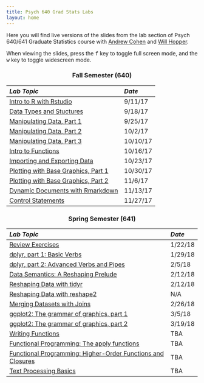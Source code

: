 ```yaml
---
title: Psych 640 Grad Stats Labs
layout: home
---
```

<style>
h3 {
  text-align: center;
}

h2, #main_content {
  color: black
}

table {
  margin-bottom: 8px;
}
</style>

Here you  will find live versions of the slides from the lab section of Psych 640/641 Graduate Statistics course with [Andrew Cohen](http://people.umass.edu/alc/) and [Will Hopper](http://people.umass.edu/whopper/).

When viewing the slides, press the <kbd>f</kbd> key to toggle full screen mode, and the <kbd>w</kbd> key to toggle widescreen mode.

### Fall Semester (640)

*Lab Topic* | *Date* 
:----------- | :------ 
[Intro to R with Rstudio](./labs/IntroToRwithRstudio.html) | 9/11/17
[Data Types and Stuctures](./labs/DataTypesandStructures.html) | 9/18/17
[Manipulating Data, Part 1](./labs/ManipulatingData.html) | 9/25/17
[Manipulating Data, Part 2](./labs/ManipulatingData_part2.html) | 10/2/17
[Manipulating Data, Part 3](./labs/ManipulatingData_part3.html) | 10/10/17
[Intro to Functions](./labs/IntroductionToFunctions.html) | 10/16/17
[Importing and Exporting Data](./labs/FileIO.html) | 10/23/17
[Plotting with Base Graphics, Part 1](./labs/basegraphics_part1.html) | 10/30/17
[Plotting with Base Graphics, Part 2](./labs/basegraphics_part2.html) |  11/6/17
[Dynamic Documents with Rmarkdown](./labs/rmarkdown.html) | 11/13/17
[Control Statements](./labs/control_statements.html) | 11/27/17

### Spring Semester (641)

*Lab Topic* | *Date* 
:----------- | :------ 
[Review Exercises](./labs/Review640.html) | 1/22/18
[dplyr, part 1: Basic Verbs](./labs/dplyr_part1.html) | 1/29/18
[dplyr, part 2: Advanced Verbs and Pipes](./labs/dplyr_part2.html) | 2/5/18
[Data Semantics: A Reshaping Prelude](./labs/data_semantics.html) | 2/12/18
[Reshaping Data with tidyr](./labs/tidyr.html) | 2/12/18
[Reshaping Data with reshape2](./labs/reshape.html) | N/A
[Merging Datasets with Joins](./labs/joins.html) |  2/26/18
[ggplot2: The grammar of graphics, part 1](./labs/ggplot_part1.html) | 3/5/18
[ggplot2: The grammar of graphics, part 2](./labs/ggplot_part2.html)| 3/19/18
[Writing Functions](./labs/functions.html)| TBA
[Functional Programming: The apply functions](./labs/apply.html) | TBA
[Functional Programming: Higher-Order Functions and Closures](./labs/apply_part2.html) | TBA
[Text Processing Basics](./labs/text_data.html) | TBA

<br>
<br>